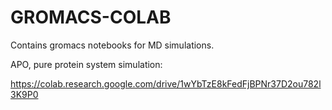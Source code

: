 # GROMACS-COLAB
Contains gromacs notebooks for MD simulations.



APO, pure protein system simulation:

https://colab.research.google.com/drive/1wYbTzE8kFedFjBPNr37D2ou782l3K9P0
